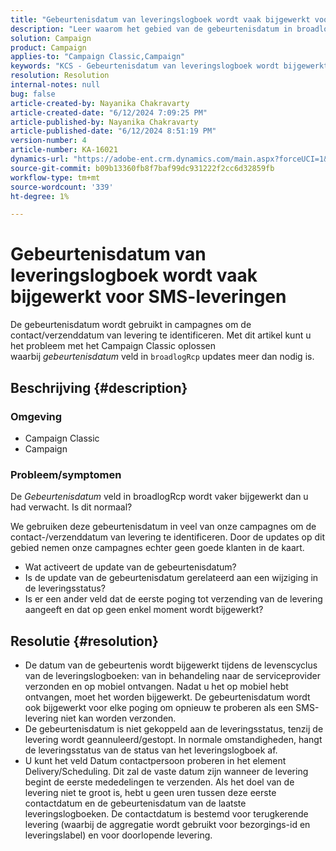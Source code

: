 ```yaml
---
title: "Gebeurtenisdatum van leveringslogboek wordt vaak bijgewerkt voor SMS-leveringen"
description: "Leer waarom het gebied van de gebeurtenisdatum in broadlogRcp zo vaak bijwerkt, leidend tot campagnes die niet de juiste klanten plukken."
solution: Campaign
product: Campaign
applies-to: "Campaign Classic,Campaign"
keywords: "KCS - Gebeurtenisdatum van leveringslogboek wordt bijgewerkt voor leveringen van SMS."
resolution: Resolution
internal-notes: null
bug: false
article-created-by: Nayanika Chakravarty
article-created-date: "6/12/2024 7:09:25 PM"
article-published-by: Nayanika Chakravarty
article-published-date: "6/12/2024 8:51:19 PM"
version-number: 4
article-number: KA-16021
dynamics-url: "https://adobe-ent.crm.dynamics.com/main.aspx?forceUCI=1&pagetype=entityrecord&etn=knowledgearticle&id=f6d39f42-ef28-ef11-840a-000d3a3764e0"
source-git-commit: b09b13360fb8f7baf99dc931222f2cc6d32859fb
workflow-type: tm+mt
source-wordcount: '339'
ht-degree: 1%

---
```


# Gebeurtenisdatum van leveringslogboek wordt vaak bijgewerkt voor SMS-leveringen


De gebeurtenisdatum wordt gebruikt in campagnes om de contact/verzenddatum van levering te identificeren. Met dit artikel kunt u het probleem met het Campaign Classic oplossen waarbij *gebeurtenisdatum* veld in `broadlogRcp` updates meer dan nodig is.

## Beschrijving {#description}


### <b>Omgeving</b>

- Campaign Classic
- Campaign


### <b>Probleem/symptomen</b>

De *Gebeurtenisdatum* veld in broadlogRcp wordt vaker bijgewerkt dan u had verwacht. Is dit normaal?

We gebruiken deze gebeurtenisdatum in veel van onze campagnes om de contact-/verzenddatum van levering te identificeren. Door de updates op dit gebied nemen onze campagnes echter geen goede klanten in de kaart.

- Wat activeert de update van de gebeurtenisdatum?
- Is de update van de gebeurtenisdatum gerelateerd aan een wijziging in de leveringsstatus?
- Is er een ander veld dat de eerste poging tot verzending van de levering aangeeft en dat op geen enkel moment wordt bijgewerkt?





## Resolutie {#resolution}


- De datum van de gebeurtenis wordt bijgewerkt tijdens de levenscyclus van de leveringslogboeken: van in behandeling naar de serviceprovider verzonden en op mobiel ontvangen. Nadat u het op mobiel hebt ontvangen, moet het worden bijgewerkt. De gebeurtenisdatum wordt ook bijgewerkt voor elke poging om opnieuw te proberen als een SMS-levering niet kan worden verzonden.
- De gebeurtenisdatum is niet gekoppeld aan de leveringsstatus, tenzij de levering wordt geannuleerd/gestopt. In normale omstandigheden, hangt de leveringsstatus van de status van het leveringslogboek af.
- U kunt het veld Datum contactpersoon proberen in het element Delivery/Scheduling. Dit zal de vaste datum zijn wanneer de levering begint de eerste mededelingen te verzenden. Als het doel van de levering niet te groot is, hebt u geen uren tussen deze eerste contactdatum en de gebeurtenisdatum van de laatste leveringslogboeken. De contactdatum is bestemd voor terugkerende levering (waarbij de aggregatie wordt gebruikt voor bezorgings-id en leveringslabel) en voor doorlopende levering.


